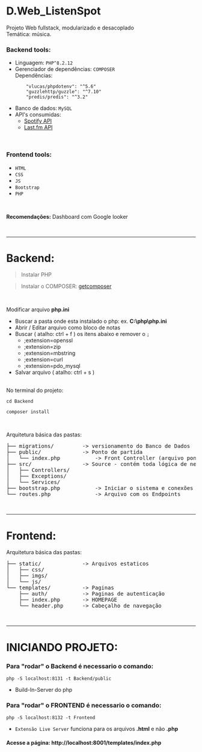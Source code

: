 # D.Web_ListenSpot
Projeto Web fullstack, modularizado e desacoplado<br>
Temática: música.

### Backend tools:
- Linguagem: ```PHP^8.2.12```<br>
- Gerenciador de dependências: ```COMPOSER```<br>
    Dependências:
    ```
        "vlucas/phpdotenv": "^5.6"
        "guzzlehttp/guzzle": "^7.10"
        "predis/predis": "^3.2"
    ```
- Banco de dados: ```MySQL```<br>
- API's consumidas:
    - <a href="https://developer.spotify.com/documentation/web-api">Spotify API</a>
    - <a href="https://www.last.fm/api">Last.fm API</a>
<br>

### Frontend tools:
- ```HTML```
- ```CSS```
- ```JS```
- ```Bootstrap```
- ```PHP```

<br>

**Recomendações:** Dashboard com Google looker

<br>
<hr>

# Backend:
> Instalar PHP

> Instalar o COMPOSER: <a href="https://getcomposer.org/download">getcomposer</a>
<br>

Modificar arquivo **php.ini**
- Buscar a pasta onde esta instalado o php: ex. **C:\php\php.ini** 
- Abrir / Editar arquivo como bloco de notas
- Buscar ( atalho: ctrl + f ) os itens abaixo e remover o ```;```
    * ;extension=openssl
    * ;extension=zip
    * ;extension=mbstring
    * ;extension=curl
    * ;extension=pdo_mysql
- Salvar arquivo ( atalho: ctrl + s )
<br><br>

No terminal do projeto:
```
cd Backend
```
```
composer install
```
<br>

Arquitetura básica das pastas:
<pre>
├── migrations/         -> versionamento do Banco de Dados
├── public/             -> Ponto de partida
│   └── index.php           -> Front Controller (arquivo pontapé)
├── src/                -> Source - contém toda lógica de negócio
│   ├── Controllers/
│   ├── Exceptions/
│   └── Services/
├── bootstrap.php           -> Iniciar o sistema e conexões 
└── routes.php              -> Arquivo com os Endpoints
</pre>
<br>
<hr>

# Frontend:
Arquitetura básica das pastas:
<pre>
├── static/             -> Arquivos estaticos
│   ├── css/
│   ├── imgs/
│   └── js/
└── templates/          -> Paginas
    ├── auth/           -> Paginas de autenticação
    ├── index.php       -> HOMEPAGE
    └── header.php      -> Cabeçalho de navegação
</pre>

<br>
<hr>

# INICIANDO PROJETO:


### Para "rodar" o Backend é necessario o comando:
```
php -S localhost:8131 -t Backend/public
```
* Build-In-Server do php
### Para "rodar" o FRONTEND é necessario o comando:
```
php -S localhost:8132 -t Frontend
```
* ```Extensão Live Server``` funciona para os arquivos **.html** e não **.php**<br>

#### Acesse a página: http://localhost:8001/templates/index.php
